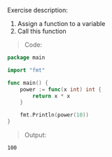 Exercise description:

1. Assign a function to a variable
1. Call this function

> Code:
```go
package main

import "fmt"

func main() {
	power := func(x int) int {
		return x * x
	}

	fmt.Println(power(10))
}

```

> Output:
```console
100
```